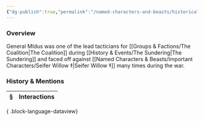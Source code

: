 ```yaml
---
{"dg-publish":true,"permalink":"/named-characters-and-beasts/historically-significant-characters/the-sundering-characters/general-midus/","tags":["NPC"],"updated":"2025-06-10T19:10:58.233+01:00"}
---
```



### Overview 
General MIdus was one of the lead tacticians for [[Groups & Factions/The Coalition\|The Coalition]] during [[History & Events/The Sundering\|The Sundering]] and faced off against [[Named Characters & Beasts/Important Characters/Seifer Willow ‡\|Seifer Willow ‡]] many times during the war.

### History & Mentions
| § | Interactions |
| - | ------------ |

{ .block-language-dataview}